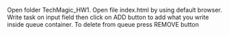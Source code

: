 Open folder TechMagic_HW1.
Open file index.html by using default browser.
Write task on input field then click on ADD button to add what you write inside queue container.
To delete from queue press REMOVE button
